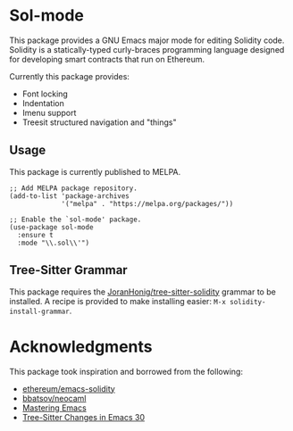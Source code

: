 # Sol-mode

This package provides a GNU Emacs major mode for editing Solidity code. Solidity is a statically-typed curly-braces programming language designed for developing smart contracts that run on Ethereum.

Currently this package provides:
- Font locking
- Indentation
- Imenu support
- Treesit structured navigation and "things"

## Usage

This package is currently published to MELPA.

```emacs-lisp
;; Add MELPA package repository.
(add-to-list 'package-archives
             '("melpa" . "https://melpa.org/packages/"))

;; Enable the `sol-mode' package.
(use-package sol-mode
  :ensure t
  :mode "\\.sol\\'")
```

## Tree-Sitter Grammar

This package requires the [JoranHonig/tree-sitter-solidity](https://github.com/JoranHonig/tree-sitter-solidity) grammar to be installed. A recipe is provided to make installing easier: `M-x solidity-install-grammar`.

# Acknowledgments

This package took inspiration and borrowed from the following:

- [ethereum/emacs-solidity](https://github.com/ethereum/emacs-solidity/blob/master/solidity-mode.el)
- [bbatsov/neocaml](https://github.com/bbatsov/neocaml/blob/main/neocaml.el)
- [Mastering Emacs](https://www.masteringemacs.org/article/lets-write-a-treesitter-major-mode)
- [Tree-Sitter Changes in Emacs 30](https://archive.casouri.cc/note/2024/emacs-30-tree-sitter/)

